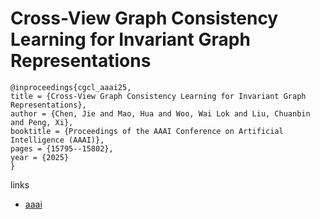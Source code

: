 # Cross-View Graph Consistency Learning for Invariant Graph Representations

```
@inproceedings{cgcl_aaai25,
title = {Cross-View Graph Consistency Learning for Invariant Graph Representations},
author = {Chen, Jie and Mao, Hua and Woo, Wai Lok and Liu, Chuanbin and Peng, Xi},
booktitle = {Proceedings of the AAAI Conference on Artificial Intelligence (AAAI)},
pages = {15795--15802},
year = {2025}
}
```

links
- [aaai](https://ojs.aaai.org/index.php/AAAI/article/view/33734)
